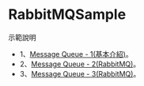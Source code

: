 # RabbitMQSample

示範說明  
* 1、[Message Queue - 1(基本介紹)](https://sunnyday0932.github.io/2021/message-queue-1%E5%9F%BA%E6%9C%AC%E4%BB%8B%E7%B4%B9/)。
* 2、[Message Queue - 2(RabbitMQ)](https://sunnyday0932.github.io/2021/message-queue-2rabbitmq/)。
* 3、[Message Queue - 3(RabbitMQ)](https://sunnyday0932.github.io/2021/message-queue-3rabbitmq/)。
